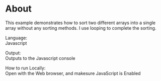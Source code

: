 # About	
This example demonstrates how to sort two different arrays into a single array without any sorting methods. I use looping to complete the sorting.	

Language:	
Javascript	

Output: 	
Outputs to the Javascript console

How to run Locally:	  
Open with the Web browser, and makesure JavaScript is Enabled
